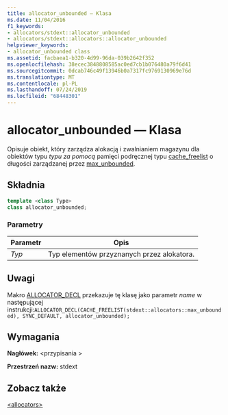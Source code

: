```yaml
---
title: allocator_unbounded — Klasa
ms.date: 11/04/2016
f1_keywords:
- allocators/stdext::allocator_unbounded
- allocators/stdext::allocators::allocator_unbounded
helpviewer_keywords:
- allocator_unbounded class
ms.assetid: facbaea1-b320-4d99-96da-039b2642f352
ms.openlocfilehash: 38ecec3848808585ac0ed7cb1b076480a79f6d41
ms.sourcegitcommit: 0dcab746c49f13946b0a7317fc9769130969e76d
ms.translationtype: MT
ms.contentlocale: pl-PL
ms.lasthandoff: 07/24/2019
ms.locfileid: "68448301"
---
```

# <a name="allocatorunbounded-class"></a>allocator_unbounded — Klasa

Opisuje obiekt, który zarządza alokacją i zwalnianiem magazynu dla obiektów typu *typu za pomocą* pamięci podręcznej typu [cache_freelist](../standard-library/cache-freelist-class.md) o długości zarządzanej przez [max_unbounded](../standard-library/max-unbounded-class.md).

## <a name="syntax"></a>Składnia

```cpp
template <class Type>
class allocator_unbounded;
```

### <a name="parameters"></a>Parametry

|Parametr|Opis|
|---------------|-----------------|
|*Typ*|Typ elementów przyznanych przez alokatora.|

## <a name="remarks"></a>Uwagi

Makro [ALLOCATOR_DECL](../standard-library/allocators-functions.md#allocator_decl) przekazuje tę klasę jako parametr *name* w następującej instrukcji:`ALLOCATOR_DECL(CACHE_FREELIST(stdext::allocators::max_unbounded), SYNC_DEFAULT, allocator_unbounded);`

## <a name="requirements"></a>Wymagania

**Nagłówek:** \<przypisania >

**Przestrzeń nazw:** stdext

## <a name="see-also"></a>Zobacz także

[\<allocators>](../standard-library/allocators-header.md)
